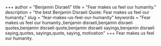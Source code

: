 +++
author = "Benjamin Disraeli"
title = "Fear makes us feel our humanity."
description = "the best Benjamin Disraeli Quote: Fear makes us feel our humanity."
slug = "fear-makes-us-feel-our-humanity"
keywords = "Fear makes us feel our humanity.,benjamin disraeli,benjamin disraeli quotes,benjamin disraeli quote,benjamin disraeli sayings,benjamin disraeli saying,quotes, sayings,quote, saying, motivation"
+++
Fear makes us feel our humanity.
